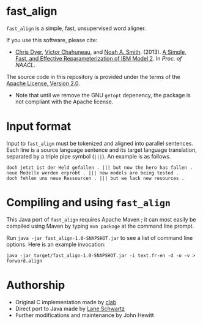 fast_align
==========

`fast_align` is a simple, fast, unsupervised word aligner.

If you use this software, please cite:
* [Chris Dyer](http://www.cs.cmu.edu/~cdyer), [Victor Chahuneau](http://victor.chahuneau.fr), and [Noah A. Smith](http://www.cs.cmu.edu/~nasmith). (2013). [A Simple, Fast, and Effective Reparameterization of IBM Model 2](http://www.ark.cs.cmu.edu/cdyer/fast_valign.pdf). In *Proc. of NAACL*.

The source code in this repository is provided under the terms of the [Apache License, Version 2.0](http://www.apache.org/licenses/LICENSE-2.0.html).

 - Note that until we remove the GNU `getopt` depenency, the package is not compliant with the Apache license.

# Input format

Input to `fast_align` must be tokenized and aligned into parallel sentences. Each line is a source language sentence and its target language translation, separated by a triple pipe symbol (`|||`). An example is as follows.

    doch jetzt ist der Held gefallen . ||| but now the hero has fallen .
    neue Modelle werden erprobt . ||| new models are being tested .
    doch fehlen uns neue Ressourcen . ||| but we lack new resources .

# Compiling and using `fast_align`

This Java port of `fast_align` requires Apache Maven ; it can most easily be compiled using Maven by typing `mvn package` at the command line prompt.

Run `java -jar fast_align-1.0-SNAPSHOT.jar` to see a list of command line options. Here is an example invocation:

    java -jar target/fast_align-1.0-SNAPSHOT.jar -i text.fr-en -d -o -v > forward.align

# Authorship

 - Original C implementation made by [clab](https://github.com/clab)
 - Direct port to Java made by [Lane Schwartz](https://github.com/dowobeha/fast_align.java)
 - Further modifications and maintenance by John Hewitt

